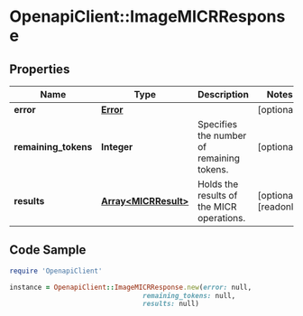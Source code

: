 # OpenapiClient::ImageMICRResponse

## Properties

Name | Type | Description | Notes
------------ | ------------- | ------------- | -------------
**error** | [**Error**](Error.md) |  | [optional] 
**remaining_tokens** | **Integer** | Specifies the number of remaining tokens. | [optional] 
**results** | [**Array&lt;MICRResult&gt;**](MICRResult.md) | Holds the results of the MICR operations. | [optional] [readonly] 

## Code Sample

```ruby
require 'OpenapiClient'

instance = OpenapiClient::ImageMICRResponse.new(error: null,
                                 remaining_tokens: null,
                                 results: null)
```



